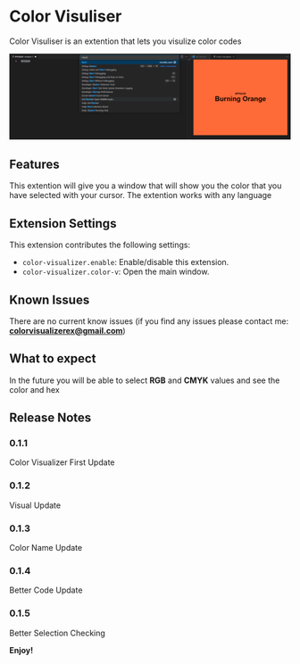 # Color Visuliser

Color Visuliser is an extention that lets you visulize color codes

![Showcase](https://github.com/RobertArnosson/color-visualizer/blob/0c6e6949bf0bcd484608a33ee93b1d78f02aadb9/images/showcase_4.png?raw=true)


## Features

This extention will give you a window that will show you the color that you have selected with your cursor. The extention works with any language


## Extension Settings

This extension contributes the following settings:

* `color-visualizer.enable`: Enable/disable this extension.
* `color-visualizer.color-v`: Open the main window.


## Known Issues

There are no current know issues (if you find any issues please contact me: **colorvisualizerex@gmail.com**)

## What to expect

In the future you will be able to select **RGB** and **CMYK** values and see the color and hex

## Release Notes

### 0.1.1

Color Visualizer First Update

### 0.1.2

Visual Update

### 0.1.3

Color Name Update

### 0.1.4

Better Code Update

### 0.1.5

Better Selection Checking

**Enjoy!**
